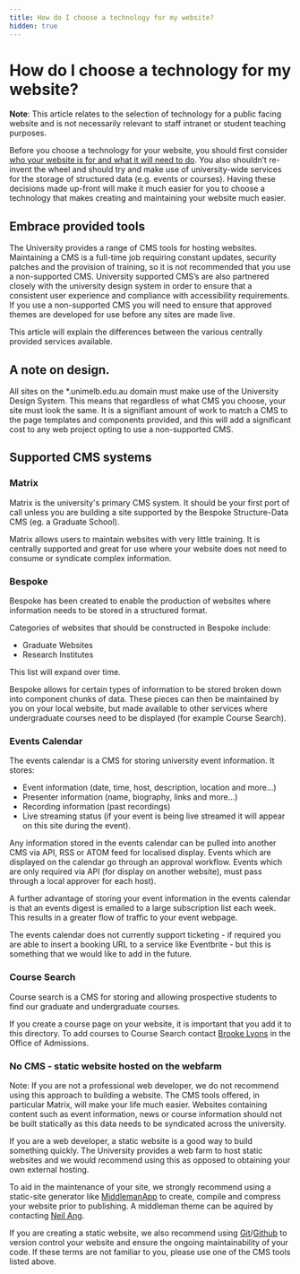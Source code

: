 ```yaml
---
title: How do I choose a technology for my website?
hidden: true
---
```

# How do I choose a technology for my website?

**Note**: This article relates to the selection of technology for a public facing website and is not necessarily relevant to staff intranet or student teaching purposes.

Before you choose a technology for your website, you should first consider [who your website is for and what it will need to do](/designers-start). You also shouldn’t re-invent the wheel and should try and make use of university-wide services for the storage of structured data (e.g. events or courses). Having these decisions made up-front will make it much easier for you to choose a technology that makes creating and maintaining your website much easier.

## Embrace provided tools
The University provides a range of CMS tools for hosting websites. Maintaining a CMS is a full-time job requiring constant updates, security patches and the provision of training, so it is not recommended that you use a non-supported CMS. University supported CMS’s are also partnered closely with the university design system in order to ensure that a consistent user experience and compliance with accessibility requirements. If you use a non-supported CMS you will need to ensure that approved themes are developed for use before any sites are made live.

This article will explain the differences between the various centrally provided services available.

## A note on design.
All sites on the *.unimelb.edu.au domain must make use of the University Design System. This means that regardless of what CMS you choose, your site must look the same. It is a signifiant amount of work to match a CMS to the page templates and components provided, and this will add a significant cost to any web project opting to use a non-supported CMS.

## Supported CMS systems

### Matrix
Matrix is the university's primary CMS system. It should be your first port of call unless you are building a site supported by the Bespoke Structure-Data CMS (eg. a Graduate School).

Matrix allows users to maintain websites with very little training. It is centrally supported and great for use where your website does not need to consume or syndicate complex information.

### Bespoke

Bespoke has been created to enable the production of websites where information needs to be stored in a structured format.

Categories of websites that should be constructed in Bespoke include:

* Graduate Websites
* Research Institutes

This list will expand over time.

Bespoke allows for certain types of information to be stored broken down into component chunks of data. These pieces can then be maintained by you on your local website, but made available to other services where undergraduate courses need to be displayed (for example Course Search).

### Events Calendar

The events calendar is a CMS for storing university event information. It stores:

* Event information (date, time, host, description, location and more…)
* Presenter information (name, biography, links and more…)
* Recording information (past recordings)
* Live streaming status (if your event is being live streamed it will appear on this site during the event).

Any information stored in the events calendar can be pulled into another CMS via API, RSS or ATOM feed for localised display. Events which are displayed on the calendar go through an approval workflow. Events which are only required via API (for display on another website), must pass through a local approver for each host).

A further advantage of storing your event information in the events calendar is that an events digest is emailed to a large subscription list each week. This results in a greater flow of traffic to your event webpage.

The events calendar does not currently support ticketing - if required you are able to insert a booking URL to a service like Eventbrite - but this is something that we would like to add in the future.

### Course Search

Course search is a CMS for storing and allowing prospective students to find our graduate and undergraduate courses.

If you create a course page on your website, it is important that you add it to this directory. To add courses to Course Search contact [Brooke Lyons](mailto:brooke.lyons@unimelb.edu.au) in the Office of Admissions.

### No CMS - static website hosted on the webfarm

Note: If you are not a professional web developer, we do not recommend using this approach to building a website. The CMS tools offered, in particular Matrix, will make your life much easier. Websites containing content such as event information, news or course information should not be built statically as this data needs to be syndicated across the university.

If you are a web developer, a static website is a good way to build something quickly. The University provides a web farm to host static websites and we would recommend using this as opposed to obtaining your own external hosting.

To aid in the maintenance of your site, we strongly recommend using a static-site generator like [MiddlemanApp](http://middlemanapp.com) to create, compile and compress your website prior to publishing. A middleman theme can be aquired by contacting [Neil Ang](mailto:neil.ang@unimelb.edu.au).

If you are creating a static website, we also recommend using [Git](http://git.srm.com)/[Github](http://github.com) to version control your website and ensure the ongoing maintainability of your code. If these terms are not familiar to you, please use one of the CMS tools listed above.
